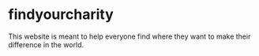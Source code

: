 # findyourcharity
This website is meant to help everyone find where they want to make their difference in the world. 
